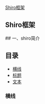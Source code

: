 [Shiro框架](#(1))

<h2 id="1"> Shiro框架</h2>
## 一、shiro简介 

## 目录
* [横线](#横线)
* [标题](#标题)
* [文本](#文本)


### 横线
